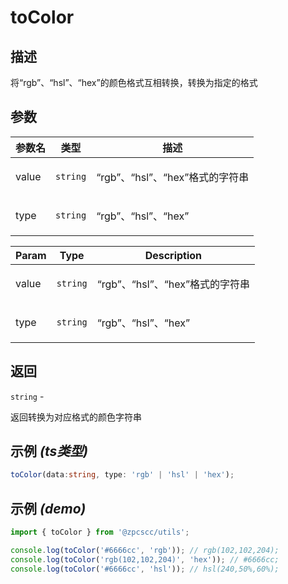 # toColor

## 描述

<p>将“rgb”、“hsl”、“hex”的颜色格式互相转换，转换为指定的格式</p>

## 参数

| 参数名 | 类型                | 描述                                   |
| ------ | ------------------- | -------------------------------------- |
| value  | <code>string</code> | <p>“rgb”、“hsl”、“hex”格式的字符串</p> |
| type   | <code>string</code> | <p>“rgb”、“hsl”、“hex”</p>             |

| Param | Type                | Description                            |
| ----- | ------------------- | -------------------------------------- |
| value | <code>string</code> | <p>“rgb”、“hsl”、“hex”格式的字符串</p> |
| type  | <code>string</code> | <p>“rgb”、“hsl”、“hex”</p>             |

## 返回

<code>string</code> - <p>返回转换为对应格式的颜色字符串</p>

## 示例 _(ts类型)_

```typescript
toColor(data:string, type: 'rgb' | 'hsl' | 'hex');
```

## 示例 _(demo)_

```typescript
import { toColor } from '@zpcscc/utils';

console.log(toColor('#6666cc', 'rgb')); // rgb(102,102,204);
console.log(toColor('rgb(102,102,204)', 'hex')); // #6666cc;
console.log(toColor('#6666cc', 'hsl')); // hsl(240,50%,60%);
```
